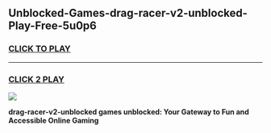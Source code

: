 
## Unblocked-Games-drag-racer-v2-unblocked-Play-Free-5u0p6
<h3>
<a href="https://premium76.site?title=drag-racer-v2-unblocked&ref=23A">CLICK TO PLAY</a></h3>
<hr>

<h3>
<a href="https://premium76.site?title=drag-racer-v2-unblocked&ref=23A">CLICK 2 PLAY</a>
  
</h3>

<a href="https://premium76.site?title=drag-racer-v2-unblocked&ref=23A"><img src="https://clearcache.store/games.png"></a>


**drag-racer-v2-unblocked games unblocked: Your Gateway to Fun and Accessible Online Gaming**
